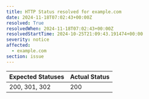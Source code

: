 ```yaml
---
title: HTTP Status resolved for example.com
date: 2024-11-18T07:02:43+00:00Z
resolved: True
resolvedWhen: 2024-11-18T07:02:43+00:00Z
resolvedStartTime: 2024-10-25T21:09:43.191474+00:00
severity: notice
affected:
  - example.com
section: issue
---
```


| Expected Statuses | Actual Status  |
|-------------------|----------------|
| 200, 301, 302 | 200 |
